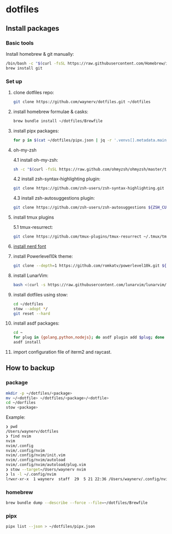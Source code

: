 # dotfiles

## Install packages

### Basic tools

Install homebrew & git manually:
```bash
/bin/bash -c "$(curl -fsSL https://raw.githubusercontent.com/Homebrew/install/HEAD/install.sh)"
brew install git 
```

### Set up

1. clone dotfiles repo:

    ```bash
    git clone https://github.com/waynerv/dotfiles.git ~/dotfiles 
    ```

2. install homebrew formulae & casks:

    ```bash
    brew bundle install ~/dotfiles/Brewfile
    ```

3. install pipx packages:

    ```bash
    for p in $(cat ~/dotfiles/pipx.json | jq -r '.venvs[].metadata.main_package.package_or_url'); do pipx install $p; done
    ```
 
4. oh-my-zsh

    4.1 install oh-my-zsh:
    ```bash
    sh -c "$(curl -fsSL https://raw.github.com/ohmyzsh/ohmyzsh/master/tools/install.sh)"
    ```
    4.2 install zsh-syntax-highlighting plugin:
    ```bash
    git clone https://github.com/zsh-users/zsh-syntax-highlighting.git ${ZSH_CUSTOM:-~/.oh-my-zsh/custom}/plugins/zsh-syntax-highlighting
    ```
    4.3 install zsh-autosuggestions plugin:
    ```bash
    git clone https://github.com/zsh-users/zsh-autosuggestions ${ZSH_CUSTOM:-~/.oh-my-zsh/custom}/plugins/zsh-autosuggestions
    ```
5. install tmux plugins
    
    5.1 tmux-resurrect:
    ```bash
    git clone https://github.com/tmux-plugins/tmux-resurrect ~/.tmux/tmux-resurrect
    ```

5. [install nerd font](https://github.com/romkatv/powerlevel10k/blob/master/README.md#meslo-nerd-font-patched-for-powerlevel10k)

6. install Powerlevel10k theme:
    ```bash
    git clone --depth=1 https://github.com/romkatv/powerlevel10k.git ${ZSH_CUSTOM:-$HOME/.oh-my-zsh/custom}/themes/powerlevel10k
    ```

7. install LunarVim:
    ```bash
    bash <(curl -s https://raw.githubusercontent.com/lunarvim/lunarvim/master/utils/installer/install.sh)
    ```

8. install dotfiles using stow:

    ```bash
    cd ~/dotfiles
    stow --adopt */
    git reset --hard
    ```

9. install asdf packages:

    ```bash
    cd ~
    for plug in {golang,python,nodejs}; do asdf plugin add $plug; done
    asdf install
    ```

10. import configuration file of iterm2 and raycast.

## How to backup

### package

```bash
mkdir -p ~/dotfiles/<package>
mv ~/<dotfile> ~/dotfiles/<package>/<dotfile>
cd ~/dorfiles
stow <package>
```
Example:
```bash
❯ pwd
/Users/waynerv/dotfiles
❯ find nvim
nvim
nvim/.config
nvim/.config/nvim
nvim/.config/nvim/init.vim
nvim/.config/nvim/autoload
nvim/.config/nvim/autoload/plug.vim
❯ stow --target=/Users/waynerv nvim
❯ ls -l ~/.config/nvim
lrwxr-xr-x  1 waynerv  staff  29  5 21 22:36 /Users/waynerv/.config/nvim -> ../dotfiles/nvim/.config/nvim
```

### homebrew

```bash
brew bundle dump --describe --force --file=~/dotfiles/Brewfile
```

### pipx

```bash
pipx list --json > ~/dotfiles/pipx.json
```
